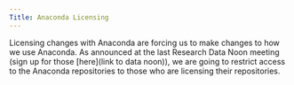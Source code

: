 ```yaml
---
Title: Anaconda Licensing
---
```


Licensing changes with Anaconda are forcing us to make changes to how we use Anaconda.  As announced at the last Research Data Noon meeting (sign up for those [here](link to data noon)), we are going to restrict access to the Anaconda repositories to those who are licensing their repositories.
